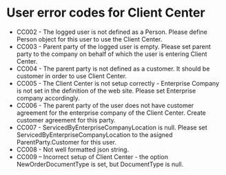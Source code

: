 # User error codes for Client Center
* CC002 - The logged user is not defined as a Person. Please define Person object for this user to use the Client Center.
* CC003 - Parent party of the logged user is empty. Please set parent party to the company on behalf of which the user is entering Client Center.
* CC004 - The parent party is not defined as a customer. It should be customer in order to use Client Center.
* CC005 - The Client Center is not setup correctly - Enterprise Company is not set in the definition of the web site. Please set Enterprise company accordingly.
* CC006 - The parent party of the user does not have customer agreement for the enterprise company of the Client Center. Create customer agreement for this party.
* CC007 - ServicedByEnterpriseCompanyLocation is null. Please set ServicedByEnterpriseCompanyLocation to the asigned ParentParty.Customer for this user.
* CC008 - Not well formatted json string.
* CC009 – Incorrect setup of Client Center - the option NewOrderDocumentType is set, but DocumentType is null.

